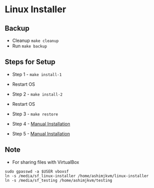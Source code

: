 # Linux Installer


## Backup
- Cleanup `make cleanup`
- Run `make backup`


## Steps for Setup
- Step 1 - `make install-1`

- Restart OS

- Step 2 - `make install-2`

- Restart OS

- Step 3 - `make restore`

- Step 4 - [Manual Installation](./start-setup/step-4-manual.md)

- Step 5 - [Manual Installation](./start-setup/step-5-manual.md)


## Note
- For sharing files with VirtualBox
```
sudo gpasswd -a $USER vboxsf
ln -s /media/sf_linux-installer /home/ashimjkvm/linux-installer
ln -s /media/sf_testing /home/ashimjkvm/testing
```
